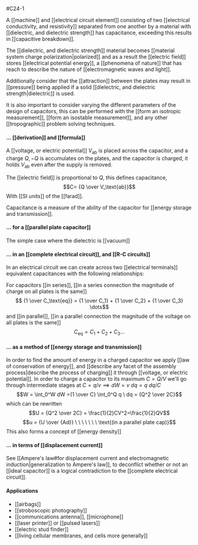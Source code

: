 #C24-1

A [[machine]] and [[electrical circuit element]] consisting of two [[electrical conductivity, and resistivity]] separated from one another by a material with [[dielectric, and dielectric strength]] has capacitance, exceeding this results in [[capacitive breakdown]].

The [[dielectric, and dielectric strength]] material becomes [[material system charge polarization|polarized]] and as a result the [[electric field]] stores [[electrical potential energy]], a [[phenomena of nature]] that has reach to describe the nature of [[electromagnetic waves and light]].

Additionally consider that the [[attraction]] between the plates may result in [[pressure]] being applied if a solid [[dielectric, and dielectric strength|dielectric]] is used.

It is also important to consider varying the different parameters of the design of capacitors, this can be performed with the [[form an isotropic measurement]], [[form an isostable measurement]], and any other [[tropographic]] problem solving techniques.

#### ... [[derivation]] and [[formula]]
A [[voltage, or electric potential]] $V_\text{ab}$ is placed across the capacitor, and a charge $Q, -Q$ is accumulates on the plates, and the capacitor is charged, it holds $V_\text{ab}$ even after the supply is removed.

The [[electric field]] is proportional to $Q$, this defines capacitance, $$C= {Q \over V_\text{ab}}$$
With [[SI units]] of the [[farad]]. 

Capacitance is a measure of the ability of the capacitor for [[energy storage and transmission]].

#### ... for a [[parallel plate capacitor]]
The simple case where the dielectric is [[vacuum]]

#### ... in an [[complete electrical circuit]], and [[R-C circuits]]
In an electrical circuit we can create across two [[electrical terminals]] equivalent capacitances with the following relationships:

For capacitors [[in series]], [[in a series connection the magnitude of charge on all plates is the same]]
$$ {1 \over C_\text{eq}} = {1 \over C_1} + {1 \over C_2} + {1 \over C_3} \dots$$
and [[in parallel]], [[in a parallel connection the magnitude of the voltage on all plates is the same]]$$C_\text{eq} = C_1 + C_2 + C_3 \dots$$
#### ... as a method of [[energy storage and transmission]]
In order to find the amount of energy in a charged capacitor we apply [[law of conservation of energy]], and [[describe any facet of the assembly process|describe the process of charging]] it through [[voltage, or electric potential]]. In order to charge a capacitor to its maximum $C=Q/V$ we'll go through intermediate stages at $C = q/v \implies dW = v \ dq = {q \ dq / C}$ $$W = \int_0^W dW ={1 \over C} \int_0^Q q \ dq = {Q^2 \over 2C}$$
which can be rewritten $$U = {Q^2 \over 2C} = \frac{1}{2}CV^2=\frac{1}{2}QV$$
$$u = {U \over {Ad}} \ \ \ \ \ \ \ \text{(in a parallel plate cap)}$$
This also forms a concept of [[energy density]]

#### ... in terms of [[displacement current]]
See [[Ampere's law#for displacement current and electromagnetic induction|generalization to Ampere's law]], to deconflict whether or not an [[ideal capacitor]] is a logical contradiction to the [[complete electrical circuit]].

#### Applications
- [[airbags]]
- [[stroboscopic photography]]
- [[communications antenna]], [[microphone]]
- [[laser printer]] or [[pulsed lasers]]
- [[electric stud finder]]
- [[living cellular membranes, and cells more generally]]